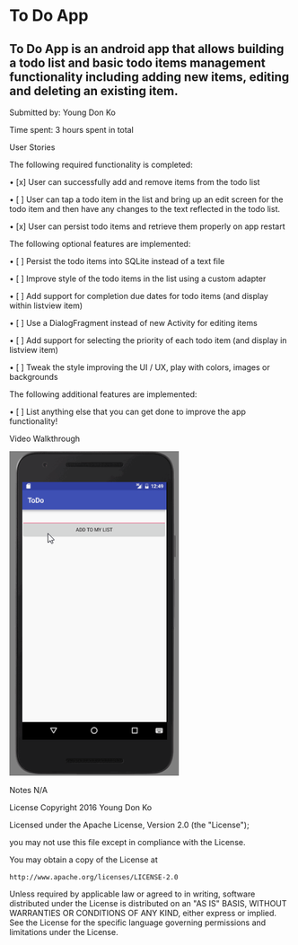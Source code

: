 # To Do App

## To Do App is an android app that allows building a todo list and basic todo items management functionality including adding new items, editing and deleting an existing item.

Submitted by: Young Don Ko

Time spent: 3 hours spent in total


User Stories

The following required functionality is completed:

•	[x] User can successfully add and remove items from the todo list

•	[ ] User can tap a todo item in the list and bring up an edit screen for the todo item and then have any changes to the text reflected in the todo list.

•	[x] User can persist todo items and retrieve them properly on app restart

The following optional features are implemented:

•	[ ] Persist the todo items into SQLite instead of a text file

•	[ ] Improve style of the todo items in the list using a custom adapter

•	[ ] Add support for completion due dates for todo items (and display within listview item)

•	[ ] Use a DialogFragment instead of new Activity for editing items

•	[ ] Add support for selecting the priority of each todo item (and display in listview item)

•	[ ] Tweak the style improving the UI / UX, play with colors, images or backgrounds

The following additional features are implemented:

•	[ ] List anything else that you can get done to improve the app functionality!


Video Walkthrough

![todoapp](images/todoapp.gif)

Notes
N/A

License
Copyright 2016 Young Don Ko

Licensed under the Apache License, Version 2.0 (the "License");

you may not use this file except in compliance with the License.

You may obtain a copy of the License at

    http://www.apache.org/licenses/LICENSE-2.0

Unless required by applicable law or agreed to in writing, software
distributed under the License is distributed on an "AS IS" BASIS,
WITHOUT WARRANTIES OR CONDITIONS OF ANY KIND, either express or implied.
See the License for the specific language governing permissions and
limitations under the License.

